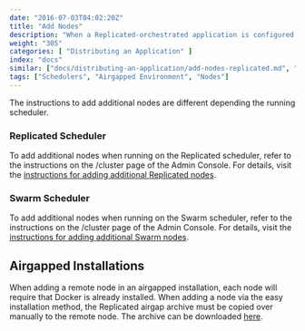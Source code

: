```yaml
---
date: "2016-07-03T04:02:20Z"
title: "Add Nodes"
description: "When a Replicated-orchestrated application is configured with a clustering strategy, additional nodes can be installed on remote instances to take part in the cluster."
weight: "305"
categories: [ "Distributing an Application" ]
index: "docs"
similar: ["docs/distributing-an-application/add-nodes-replicated.md", "docs/distributing-an-application/add-nodes-swarm.md"]
tags: ["Schedulers", "Airgapped Environment", "Nodes"]
---
```


The instructions to add additional nodes are different depending the running scheduler.

### Replicated Scheduler
To add additional nodes when running on the Replicated scheduler, refer to the instructions on the /cluster page of the Admin Console. For details, visit the [instructions for adding additional Replicated nodes](/docs/distributing-an-application/add-nodes-replicated).

### Swarm Scheduler
To add additional nodes when running on the Swarm scheduler, refer to the instructions on the /cluster page of the Admin Console. For details, visit the [instructions for adding additional Swarm nodes](/docs/distributing-an-application/add-nodes-swarm).

## Airgapped Installations
When adding a remote node in an airgapped installation, each node will require that Docker is already installed. When adding a node via the easy installation method, the Replicated airgap archive must be copied over manually to the remote node. The archive can be downloaded [here](/docs/distributing-an-application/airgapped-installations/#install-replicated).